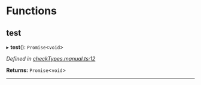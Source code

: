 

# Functions

<a id="test"></a>

##  test

▸ **test**(): `Promise`<`void`>

*Defined in [checkTypes.manual.ts:12](https://github.com/polkadot-js/api/blob/712c15a/packages/api/src/checkTypes.manual.ts#L12)*

**Returns:** `Promise`<`void`>

___

